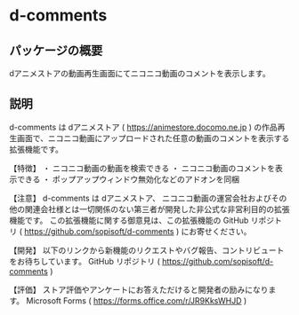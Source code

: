 # d-comments

## パッケージの概要

dアニメストアの動画再生画面にてニコニコ動画のコメントを表示します。

## 説明

d-comments は dアニメストア ( <https://animestore.docomo.ne.jp> ) の作品再生画面で、ニコニコ動画にアップロードされた任意の動画のコメントを表示する拡張機能です。

【特徴】
・ ニコニコ動画の動画を検索できる
・ ニコニコ動画のコメントを表示できる
・ ポップアップウィンドウ無効化などのアドオンを同梱

【注意】
d-comments は dアニメストア、 ニコニコ動画の運営会社およびその他の関連会社様とは一切関係のない第三者が開発した非公式な非営利目的の拡張機能です。
この拡張機能に関する御意見は、この拡張機能の GitHub リポジトリ ( <https://github.com/sopisoft/d-comments> ) にお寄せください。

【開発】
以下のリンクから新機能のリクエストやバグ報告、コントリビュートをお待ちしています。
GitHub リポジトリ ( <https://github.com/sopisoft/d-comments> )

【評価】
ストア評価やアンケートにお答えただけると開発者の励みになります。
Microsoft Forms ( <https://forms.office.com/r/JR9KksWHJD> )
